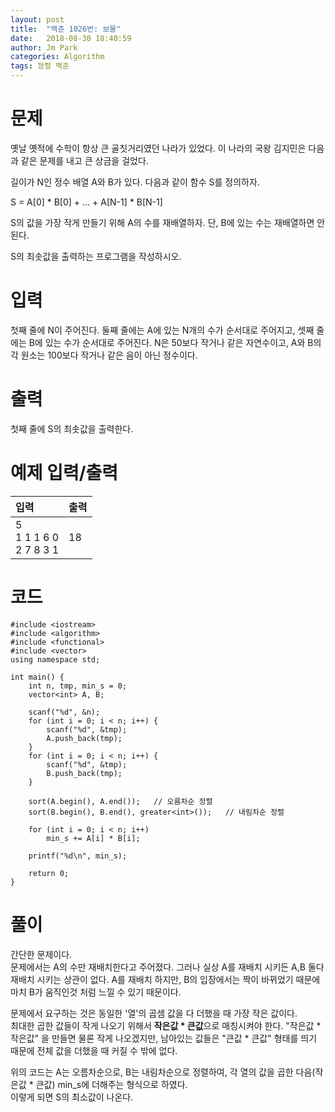 ```yaml
---
layout: post
title:  "백준 1026번: 보물"
date:   2018-08-30 18:40:59
author: Jm Park
categories: Algorithm
tags: 정렬 백준
---
```


# 문제
옛날 옛적에 수학이 항상 큰 골칫거리였던 나라가 있었다. 이 나라의 국왕 김지민은 다음과 같은 문제를 내고 큰 상금을 걸었다.  

길이가 N인 정수 배열 A와 B가 있다. 다음과 같이 함수 S를 정의하자.  

S = A[0] * B[0] + ... + A[N-1] * B[N-1]    

S의 값을 가장 작게 만들기 위해 A의 수를 재배열하자. 단, B에 있는 수는 재배열하면 안된다.  

S의 최솟값을 출력하는 프로그램을 작성하시오.   

# 입력
첫째 줄에 N이 주어진다. 둘째 줄에는 A에 있는 N개의 수가 순서대로 주어지고, 셋째 줄에는 B에 있는 수가 순서대로 주어진다. N은 50보다 작거나 같은 자연수이고, A와 B의 각 원소는 100보다 작거나 같은 음이 아닌 정수이다.

# 출력
첫째 줄에 S의 최솟값을 출력한다.

# 예제 입력/출력

| 입력 | 출력 |
| :--- | :--- |  
| 5<br>1 1 1 6 0<br>2 7 8 3 1 | 18 |

# 코드
```{.cpp}
#include <iostream>
#include <algorithm>
#include <functional>
#include <vector>
using namespace std;

int main() {
	int n, tmp, min_s = 0;
	vector<int> A, B;

	scanf("%d", &n);
	for (int i = 0; i < n; i++) {
		scanf("%d", &tmp);
		A.push_back(tmp);
	}
	for (int i = 0; i < n; i++) {
		scanf("%d", &tmp);
		B.push_back(tmp);
	}

	sort(A.begin(), A.end());   // 오름차순 정렬
	sort(B.begin(), B.end(), greater<int>());   // 내림차순 정렬

	for (int i = 0; i < n; i++)
		min_s += A[i] * B[i];

	printf("%d\n", min_s);

	return 0;
}
```

# 풀이
간단한 문제이다.  
문제에서는 A의 수만 재배치한다고 주어졌다. 그러나 실상 A를 재배치 시키든 A,B 둘다 재배치 시키는 상관이 없다. A를 재배치 하지만, B의 입장에서는 짝이 바뀌었기 때문에 마치 B가 움직인것 처럼 느낄 수 있기 때문이다.  

문제에서 요구하는 것은 동일한 '열'의 곱셈 값을 다 더했을 때 가장 작은 값이다.  
최대한 곱한 값들이 작게 나오기 위해서 **작은값 * 큰값**으로 매칭시켜야 한다. "작은값 * 작은값" 을 만들면 물론 작게 나오겠지만, 남아있는 값들은 "큰값 * 큰값" 형태를 띄기 때문에 전체 값을 더했을 때 커질 수 밖에 없다.   

위의 코드는 A는 오름차순으로, B는 내림차순으로 정렬하여, 각 열의 값을 곱한 다음(작은값 * 큰값)  min_s에 더해주는 형식으로 하였다.  
이렇게 되면 S의 최소값이 나온다.